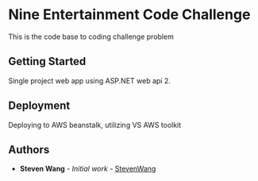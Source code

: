 # Nine Entertainment Code Challenge

This is the code base to coding challenge problem

## Getting Started

Single project web app using ASP.NET web api 2.

## Deployment

Deploying to AWS beanstalk, utilizing VS AWS toolkit

## Authors

- **Steven Wang** - _Initial work_ - [StevenWang](http://github.com/stevenWang-Craft)
